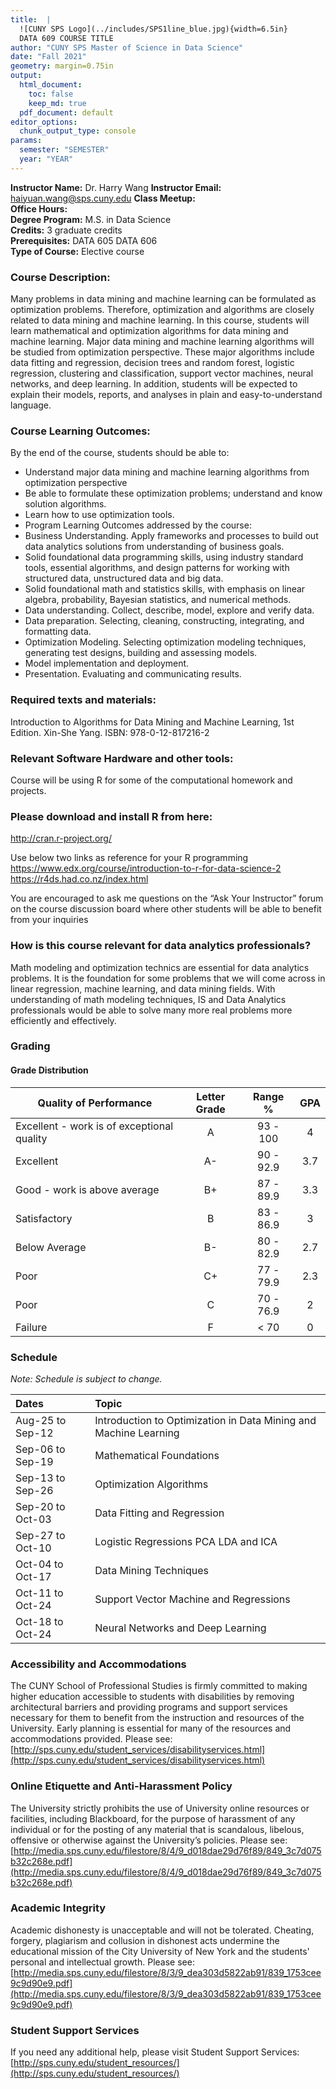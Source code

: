 ```yaml
---
title:  |
  ![CUNY SPS Logo](../includes/SPS1line_blue.jpg){width=6.5in}  
  DATA 609 COURSE TITLE
author: "CUNY SPS Master of Science in Data Science"
date: "Fall 2021"
geometry: margin=0.75in
output:
  html_document:
    toc: false
    keep_md: true
  pdf_document: default
editor_options: 
  chunk_output_type: console
params:
  semester: "SEMESTER"
  year: "YEAR"
---
```




**Instructor Name:**  Dr. Harry Wang
**Instructor Email:**  haiyuan.wang@sps.cuny.edu
**Class Meetup:**   
**Office Hours:**   
**Degree Program:** M.S. in Data Science  
**Credits:** 3 graduate credits  
**Prerequisites:** DATA 605 DATA 606  
**Type of Course:** Elective course  


### Course Description:

Many problems in data mining and machine learning can be formulated as optimization problems. Therefore, optimization and algorithms are closely related to data mining and machine learning. In this course, students will learn mathematical and optimization algorithms for data mining and machine learning. Major data mining and machine learning algorithms will be studied from optimization perspective. These major algorithms include data fitting and regression, decision trees and random forest, logistic regression, clustering and classification, support vector machines, neural networks, and deep learning. In addition, students will be expected to explain their models, reports, and analyses in plain and easy-to-understand language.

### Course Learning Outcomes:

By the end of the course, students should be able to:

* Understand major data mining and machine learning algorithms from optimization perspective
*	Be able to formulate these optimization problems; understand and know solution algorithms.
*	Learn how to use optimization tools.
*	Program Learning Outcomes addressed by the course:
*	Business Understanding. Apply frameworks and processes to build out data analytics solutions from understanding of business goals.
*	Solid foundational data programming skills, using industry standard tools, essential algorithms, and design patterns for working with structured data, unstructured data and big data.
*	Solid foundational math and statistics skills, with emphasis on linear algebra, probability, Bayesian statistics, and numerical methods.
*	Data understanding. Collect, describe, model, explore and verify data.
*	Data preparation. Selecting, cleaning, constructing, integrating, and formatting data.
*	Optimization Modeling. Selecting optimization modeling techniques, generating test designs, building and assessing models.
*	Model implementation and deployment.
*	Presentation. Evaluating and communicating results.


### Required texts and materials:

Introduction to Algorithms for Data Mining and Machine Learning, 1st Edition. Xin-She Yang. ISBN: 978-0-12-817216-2

###  Relevant Software Hardware and other tools:

Course will be using R for some of the computational homework and projects.

###  Please download and install R from here:

http://cran.r-project.org/

Use below two links as reference for your R programming  
https://www.edx.org/course/introduction-to-r-for-data-science-2  
https://r4ds.had.co.nz/index.html

You are encouraged to ask me questions on the “Ask Your Instructor” forum on the course discussion board where other students will be able to benefit from your inquiries

### How is this course relevant for data analytics professionals?

Math modeling and optimization technics are essential for data analytics problems. It is the foundation for some problems that we will come across in linear regression, machine learning, and data mining fields. With understanding of math modeling techniques, IS and Data Analytics professionals would be able to solve many more real problems more efficiently and effectively.

### Grading


#### Grade Distribution

Quality of Performance                     | Letter Grade | Range %   | GPA  |
-------------------------------------------|:------------:|:---------:|:----:|
Excellent - work is of exceptional quality |      A       | 93 - 100  |  4   |
Excellent                                  |      A-      | 90 - 92.9 | 3.7  |
Good - work is above average               |      B+      | 87 - 89.9 | 3.3  |
Satisfactory                               |      B       | 83 - 86.9 |  3   |
Below Average                              |      B-      | 80 - 82.9 | 2.7  |
Poor                                       |      C+      | 77 - 79.9 | 2.3  |
Poor                                       |      C       | 70 - 76.9 |  2   |
Failure                                    |      F       |   < 70    |  0   |

### Schedule

*Note: Schedule is subject to change.*

<table class="table table-striped table-hover" style="margin-left: auto; margin-right: auto;">
 <thead>
  <tr>
   <th style="text-align:left;"> Dates </th>
   <th style="text-align:left;"> Topic </th>
  </tr>
 </thead>
<tbody>
  <tr>
   <td style="text-align:left;"> Aug-25 to Sep-12 </td>
   <td style="text-align:left;"> Introduction to Optimization in Data Mining and Machine Learning </td>
  </tr>
  <tr>
   <td style="text-align:left;"> Sep-06 to Sep-19 </td>
   <td style="text-align:left;"> Mathematical Foundations </td>
  </tr>
  <tr>
   <td style="text-align:left;"> Sep-13 to Sep-26 </td>
   <td style="text-align:left;"> Optimization Algorithms </td>
  </tr>
  <tr>
   <td style="text-align:left;"> Sep-20 to Oct-03 </td>
   <td style="text-align:left;"> Data Fitting and Regression </td>
  </tr>
  <tr>
   <td style="text-align:left;"> Sep-27 to Oct-10 </td>
   <td style="text-align:left;"> Logistic Regressions PCA LDA and ICA </td>
  </tr>
  <tr>
   <td style="text-align:left;"> Oct-04 to Oct-17 </td>
   <td style="text-align:left;"> Data Mining Techniques </td>
  </tr>
  <tr>
   <td style="text-align:left;"> Oct-11 to Oct-24 </td>
   <td style="text-align:left;"> Support Vector Machine and Regressions </td>
  </tr>
  <tr>
   <td style="text-align:left;"> Oct-18 to Oct-24 </td>
   <td style="text-align:left;"> Neural Networks and Deep Learning </td>
  </tr>
</tbody>
</table>


### Accessibility and Accommodations

The CUNY School of Professional Studies is firmly committed to making higher education accessible to students with disabilities by removing architectural barriers and providing programs and support services necessary for them to benefit from the instruction and resources of the University. Early planning is essential for many of the resources and accommodations provided. Please see: [http://sps.cuny.edu/student_services/disabilityservices.html](http://sps.cuny.edu/student_services/disabilityservices.html)


### Online Etiquette and Anti-Harassment Policy

The University strictly prohibits the use of University online resources or facilities, including Blackboard, for the purpose of harassment of any individual or for the posting of any material that is scandalous, libelous, offensive or otherwise against the University’s policies.  Please see: [http://media.sps.cuny.edu/filestore/8/4/9_d018dae29d76f89/849_3c7d075b32c268e.pdf](http://media.sps.cuny.edu/filestore/8/4/9_d018dae29d76f89/849_3c7d075b32c268e.pdf)


### Academic Integrity

Academic dishonesty is unacceptable and will not be tolerated. Cheating, forgery, plagiarism and collusion in dishonest acts undermine the educational mission of the City University of New York and the students' personal and intellectual growth. Please see: [http://media.sps.cuny.edu/filestore/8/3/9_dea303d5822ab91/839_1753cee9c9d90e9.pdf](http://media.sps.cuny.edu/filestore/8/3/9_dea303d5822ab91/839_1753cee9c9d90e9.pdf)


### Student Support Services

If you need any additional help, please visit Student Support Services:
[http://sps.cuny.edu/student_resources/](http://sps.cuny.edu/student_resources/)

